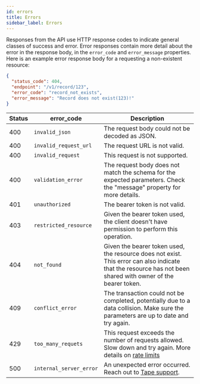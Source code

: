 ```yaml
---
id: errors
title: Errors
sidebar_label: Errors
---
```


Responses from the API use HTTP response codes to indicate general classes of success and error. Error responses contain more detail about the error in the response body, in the `error_code` and `error_message` properties.
Here is an example error response body for a requesting a non-existent resource:

```json
{
  "status_code": 404,
  "endpoint": "/v1/record/123",
  "error_code": "record_not_exists",
  "error_message": "Record does not exist(123)!"
}
```

| Status | error_code              | Description                                                                                                                                                  |
| ------ | ----------------------- | ------------------------------------------------------------------------------------------------------------------------------------------------------------ |
| 400    | `invalid_json`          | The request body could not be decoded as JSON.                                                                                                               |
| 400    | `invalid_request_url`   | The request URL is not valid.                                                                                                                                |
| 400    | `invalid_request`       | This request is not supported.                                                                                                                               |
| 400    | `validation_error`      | The request body does not match the schema for the expected parameters. Check the "message" property for more details.                                       |
| 401    | `unauthorized`          | The bearer token is not valid.                                                                                                                               |
| 403    | `restricted_resource`   | Given the bearer token used, the client doesn't have permission to perform this operation.                                                                   |
| 404    | `not_found`             | Given the bearer token used, the resource does not exist. This error can also indicate that the resource has not been shared with owner of the bearer token. |
| 409    | `conflict_error`        | The transaction could not be completed, potentially due to a data collision. Make sure the parameters are up to date and try again.                          |
| 429    | `too_many_requets`      | This request exceeds the number of requests allowed. Slow down and try again. More details on [rate limits](request-limits#rate-limits)                      |
| 500    | `internal_server_error` | An unexpected error occurred. Reach out to [Tape support](mailto:team@tapeapp.com).                                                                          |
